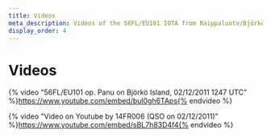 ```yaml
---
title: Videos
meta_description: Videos of the 56FL/EU101 IOTA from Raippaluoto/Björkö island
display_order: 4
---
```


# Videos

{% video "56FL/EU101 op. Panu on Björkö Island, 02/12/2011 1247 UTC" %}https://www.youtube.com/embed/bul0gh6TAps{% endvideo %}

{% video "Video on Youtube by 14FR006 (QSO on 02/12/2011)" %}https://www.youtube.com/embed/sBL7h83D4f4{% endvideo %}